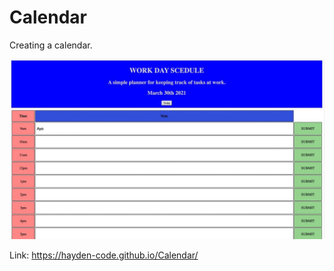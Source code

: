 # Calendar
Creating a calendar.

<img src="workDaySchedule.jpeg">

Link: https://hayden-code.github.io/Calendar/